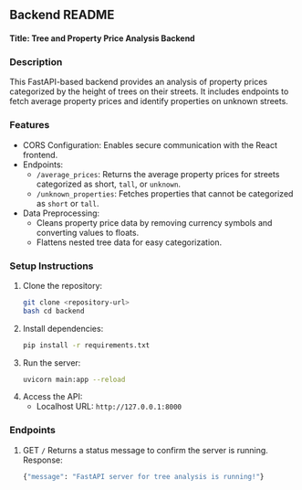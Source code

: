 ## Backend README
#### Title: Tree and Property Price Analysis Backend

### Description

This FastAPI-based backend provides an analysis of property prices categorized by the height of trees on their streets. It includes endpoints to fetch average property prices and identify properties on unknown streets.

### Features
* CORS Configuration: Enables secure communication with the React frontend.
* Endpoints:
    * `/average_prices`: Returns the average property prices for streets categorized as short, `tall`, or `unknown`.
    * `/unknown_properties`: Fetches properties that cannot be categorized as `short` or `tall`.
* Data Preprocessing:
    * Cleans property price data by removing currency symbols and converting values to floats.
    * Flattens nested tree data for easy categorization.

### Setup Instructions
1. Clone the repository:
   ```bash
   git clone <repository-url>
   bash cd backend
   ```
2. Install dependencies:
   ```bash
   pip install -r requirements.txt
   ```
3. Run the server:
   ```bash
   uvicorn main:app --reload
   ```
4. Access the API:
   * Localhost URL: `http://127.0.0.1:8000`

### Endpoints
1. GET `/`
   Returns a status message to confirm the server is running.
   Response:
   ```bash
   {"message": "FastAPI server for tree analysis is running!"}
   ```
